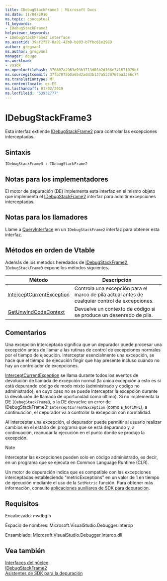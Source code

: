 ```yaml
---
title: IDebugStackFrame3 | Microsoft Docs
ms.date: 11/04/2016
ms.topic: conceptual
f1_keywords:
- IDebugStackFrame3
helpviewer_keywords:
- IDebugStackFrame3 interface
ms.assetid: 39af2f57-0a01-42b8-b093-b7fbc61e2909
author: gregvanl
ms.author: gregvanl
manager: douge
ms.workload:
- vssdk
ms.openlocfilehash: 376807a2963e93b3713d85b2d166c741671079bf
ms.sourcegitcommit: 37fb7075b0a65d2add3b137a5230767aa3266c74
ms.translationtype: MT
ms.contentlocale: es-ES
ms.lasthandoff: 01/02/2019
ms.locfileid: "53932777"
---
```

# <a name="idebugstackframe3"></a>IDebugStackFrame3
Esta interfaz extiende [IDebugStackFrame2](../../../extensibility/debugger/reference/idebugstackframe2.md) para controlar las excepciones interceptadas.  
  
## <a name="syntax"></a>Sintaxis  
  
```  
IDebugStackFrame3 : IDebugStackFrame2  
```  
  
## <a name="notes-for-implementers"></a>Notas para los implementadores  
 El motor de depuración (DE) implementa esta interfaz en el mismo objeto que implementa el [IDebugStackFrame2](../../../extensibility/debugger/reference/idebugstackframe2.md) interfaz para admitir excepciones interceptadas.  
  
## <a name="notes-for-callers"></a>Notas para los llamadores  
 Llame a [QueryInterface](/cpp/atl/queryinterface) en un `IDebugStackFrame2` interfaz para obtener esta interfaz.  
  
## <a name="methods-in-vtable-order"></a>Métodos en orden de Vtable  
 Además de los métodos heredados de [IDebugStackFrame2](../../../extensibility/debugger/reference/idebugstackframe2.md), `IDebugStackFrame3` expone los métodos siguientes.  
  
|Método|Descripción|  
|------------|-----------------|  
|[InterceptCurrentException](../../../extensibility/debugger/reference/idebugstackframe3-interceptcurrentexception.md)|Controla una excepción para el marco de pila actual antes de cualquier control de excepciones.|  
|[GetUnwindCodeContext](../../../extensibility/debugger/reference/idebugstackframe3-getunwindcodecontext.md)|Devuelve un contexto de código si se produce un desenredo de pila.|  
  
## <a name="remarks"></a>Comentarios  
 Una excepción interceptada significa que un depurador puede procesar una excepción antes de llamar a las rutinas de control de excepciones normales por el tiempo de ejecución. Interceptar esencialmente una excepción, se hace que el tiempo de ejecución fingir que hay presente incluso cuando no hay un controlador de excepciones.  
  
 [InterceptCurrentException](../../../extensibility/debugger/reference/idebugstackframe3-interceptcurrentexception.md) se llama durante todos los eventos de devolución de llamada de excepción normal (la única excepción a esto es si está depurando código de modo mixto (administrado y código no administrado), en cuyo caso no se puede interceptar la excepción durante la devolución de llamada de oportunidad como último). Si no implementa la DE `IDebugStackFrame3`, o la DE devuelve un error de IDebugStackFrame3::`InterceptCurrentException` (como `E_NOTIMPL`), a continuación, el depurador va a controlar la excepción con normalidad.  
  
 Al interceptar una excepción, el depurador puede permitir al usuario realizar cambios en el estado del programa que se está depurando y, a continuación, reanudar la ejecución en el punto donde se produjo la excepción.  
  
> [!NOTE]
>  Interceptar las excepciones pueden solo en código administrado, es decir, en un programa que se ejecuta en Common Language Runtime (CLR).  
  
 Un motor de depuración indica que es compatible con las excepciones interceptadas estableciendo "metricExceptions" en un valor de 1 en tiempo de ejecución mediante el uso de la `SetMetric` función. Para obtener más información, consulte [aplicaciones auxiliares de SDK para depuración](../../../extensibility/debugger/reference/sdk-helpers-for-debugging.md).  
  
## <a name="requirements"></a>Requisitos  
 Encabezado: msdbg.h  
  
 Espacio de nombres: Microsoft.VisualStudio.Debugger.Interop  
  
 Ensamblado: Microsoft.VisualStudio.Debugger.Interop.dll  
  
## <a name="see-also"></a>Vea también  
 [Interfaces del núcleo](../../../extensibility/debugger/reference/core-interfaces.md)   
 [IDebugStackFrame2](../../../extensibility/debugger/reference/idebugstackframe2.md)   
 [Asistentes de SDK para la depuración](../../../extensibility/debugger/reference/sdk-helpers-for-debugging.md)
